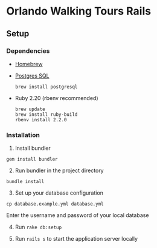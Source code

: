 # Orlando Walking Tours Rails

## Setup

### Dependencies

- [Homebrew](http://brew.sh/)

- [Postgres SQL](http://www.postgresql.org/download/)

  ```
  brew install postgresql
  ```

- Ruby 2.20 (rbenv recommended)

  ```
  brew update
  brew install ruby-build
  rbenv install 2.2.0
  ```

### Installation

1. Install bundler

  ```
  gem install bundler
  ```

2. Run bundler in the project directory

  ```
  bundle install
  ```

3. Set up your database configuration

  ```
  cp database.example.yml database.yml
  ```

  Enter the username and password of your local database

4. Run `rake db:setup`

5. Run `rails s` to start the application server locally


